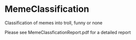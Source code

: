 # MemeClassification
Classification of memes into troll, funny or none  

Please see MemeClassficationReport.pdf for a detailed report
